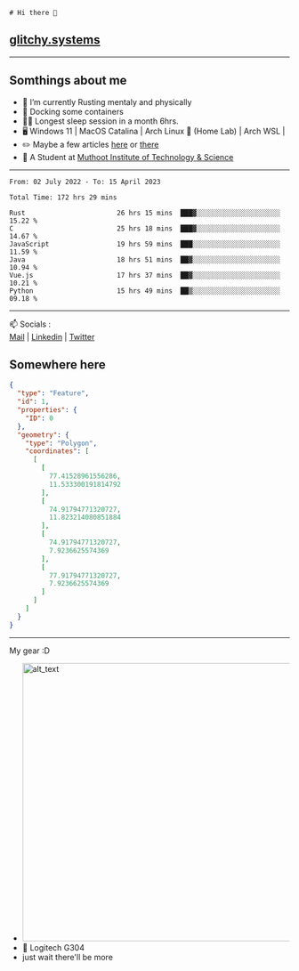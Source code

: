 ```
# Hi there 👋
```
## [glitchy.systems](https://glitchy.systems)
---

## Somthings about me



- 🌱 I’m currently Rusting mentaly and physically
- 🐋 Docking some containers
- 😶‍🌫️ Longest sleep session in a month 6hrs.
- 🖥️ Windows 11 | MacOS Catalina | Arch Linux 🦩 (Home Lab) | Arch WSL |
- ✏️ Maybe a few articles [here](https://medium.com/@advaithnarayanan8) or [there](https://medium.com/@advaithnarayanan8)
- 📑 A Student at [Muthoot Institute of Technology & Science](https://mgmits.ac.in/)



---

<!--START_SECTION:waka-->

```text
From: 02 July 2022 - To: 15 April 2023

Total Time: 172 hrs 29 mins

Rust                       26 hrs 15 mins  ███▓░░░░░░░░░░░░░░░░░░░░░   15.22 %
C                          25 hrs 18 mins  ███▓░░░░░░░░░░░░░░░░░░░░░   14.67 %
JavaScript                 19 hrs 59 mins  ███░░░░░░░░░░░░░░░░░░░░░░   11.59 %
Java                       18 hrs 51 mins  ██▓░░░░░░░░░░░░░░░░░░░░░░   10.94 %
Vue.js                     17 hrs 37 mins  ██▓░░░░░░░░░░░░░░░░░░░░░░   10.21 %
Python                     15 hrs 49 mins  ██▒░░░░░░░░░░░░░░░░░░░░░░   09.18 %
```

<!--END_SECTION:waka-->

---

📫 Socials :<br>
[Mail](mailto:advaithnarayanan8@gmail.com) | [Linkedin](https://www.linkedin.com/in/advaith-narayanan-a72152214/) | [Twitter](https://twitter.com/advaithnarayan)

## Somewhere here

```geojson
{
  "type": "Feature",
  "id": 1,
  "properties": {
    "ID": 0
  },
  "geometry": {
    "type": "Polygon",
    "coordinates": [
      [
        [
          77.41528961556286,
          11.533300191814792
        ],
        [
          74.91794771320727,
          11.823214080851884
        ],
        [
          74.91794771320727,
          7.9236625574369
        ],
        [
          77.91794771320727,
          7.9236625574369
        ]
      ]
    ]
  }
}
```


--- 
My gear :D

- [<img alt="alt_text" width="500px" src="https://valid.x86.fr/cache/banner/xv24bv-6.png" />](https://valid.x86.fr/xv24bv)
- 🐁 Logitech G304
- just wait there'll be more

